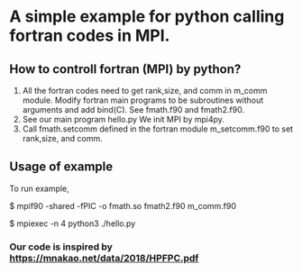 # A simple example for python calling fortran codes in MPI.

## How to controll fortran (MPI) by python?

1. All the fortran codes need to get rank,size, and comm in m_comm module. Modify fortran main programs to be subroutines without arguments and add bind(C).
   See fmath.f90 and fmath2.f90.
2. See our main program hello.py We init MPI by mpi4py.
3. Call fmath.setcomm defined in the fortran module m_setcomm.f90 to set rank,size, and comm.

## Usage of example
To run example,

$ mpif90 -shared -fPIC -o fmath.so fmath2.f90 m_comm.f90

$ mpiexec -n 4 python3 ./hello.py 

### Our code is inspired by https://mnakao.net/data/2018/HPFPC.pdf
